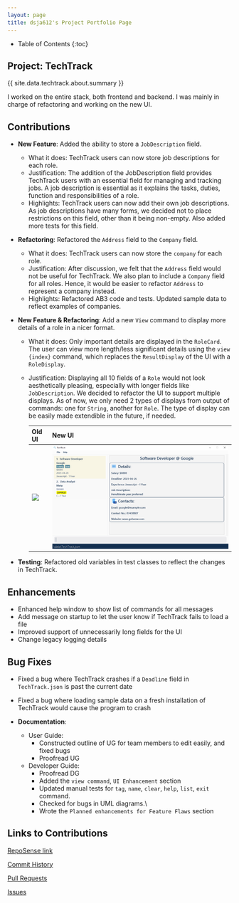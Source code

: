 ```yaml
---
layout: page
title: dsja612's Project Portfolio Page
---
```


* Table of Contents
  {:toc}

## Project: TechTrack

{{ site.data.techtrack.about.summary }}

I worked on the entire stack, both frontend and backend. I was mainly in charge of refactoring and working on the new UI.

## Contributions

* **New Feature**: Added the ability to store a `JobDescription` field.
  * What it does: TechTrack users can now store job descriptions for each role.
  * Justification: The addition of the JobDescription field provides TechTrack users with an essential field for managing and tracking jobs.
    A job description is essential as it explains the tasks, duties, function and responsibilities of a role.
  * Highlights: TechTrack users can now add their own job descriptions. As job descriptions have many forms, we decided
    not to place restrictions on this field, other than it being non-empty. Also added more tests for this field.


* **Refactoring**: Refactored the `Address` field to the `Company` field.
  * What it does: TechTrack users can now store the `company` for each role.
  * Justification: After discussion, we felt that the `Address` field would not be useful for TechTrack. We also plan to
  include a `Company` field for all roles. Hence, it would be easier to refactor `Address` to represent a company instead.
  * Highlights: Refactored AB3 code and tests. Updated sample data to reflect examples of companies.


* **New Feature & Refactoring**: Add a new `View` command to display more details of a role in a nicer format.
  * What it does: Only important details are displayed in the `RoleCard`. The user can view more length/less significant details
  using the `view {index}` command, which replaces the `ResultDisplay` of the UI with a `RoleDisplay`.
  * Justification: Displaying all 10 fields of a `Role` would not look aesthetically pleasing, especially with longer fields
  like `JobDescription`. We decided to refactor the UI to support multiple displays. As of now, we only need 2 types
  of displays from output of commands: one for `String`, another for `Role`. The type of display can be easily made extendible in the future, if needed.
  
    | Old UI                                                              | New UI                                    |  
    |------------------------------------------------------------------|----------------------------------------------------------------|
    | <img src="https://nus-cs2103-ay2223s2.github.io/tp/images/Ui.png" width=800> | <img src="../images/UICommandImages/ViewCommand0.png" width=800> |

* **Testing**: Refactored old variables in test classes to reflect the changes in TechTrack.

## Enhancements

* Enhanced help window to show list of commands for all messages
* Add message on startup to let the user know if TechTrack fails to load a file
* Improved support of unnecessarily long fields for the UI
* Change legacy logging details

## Bug Fixes
* Fixed a bug where TechTrack crashes if a `Deadline` field in `TechTrack.json` is past the current date
* Fixed a bug where loading sample data on a fresh installation of TechTrack would cause the program to crash

* **Documentation**:
  * User Guide:
    * Constructed outline of UG for team members to edit easily, and fixed bugs
    * Proofread UG
  * Developer Guide:
    * Proofread DG
    * Added the `view command`, `UI Enhancement` section
    * Updated manual tests for `tag`, `name`, `clear`, `help`, `list`, `exit` command.
    * Checked for bugs in UML diagrams.\
    * Wrote the `Planned enhancements for Feature Flaws` section

## Links to Contributions
[RepoSense link](https://nus-cs2103-ay2223s2.github.io/tp-dashboard/?search=dsja612&breakdown=true)

[Commit History](https://github.com/AY2223S2-CS2103-W16-2/tp/commits?author=dsja612)

[Pull Requests](https://github.com/AY2223S2-CS2103-W16-2/tp/pulls?q=is%3Apr+author%3Adsja612)

[Issues](https://github.com/AY2223S2-CS2103-W16-2/tp/issues?q=is%3Aissue+author%3Adsja612)
